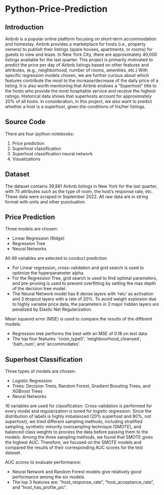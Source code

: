 # Python-Price-Prediction

## Introduction

Airbnb is a popular online platform focusing on short-term accommodation and homestay. Airbnb provides a marketplace for hosts (i.e., property owners) to publish their listings (spare houses, apartments, or rooms) for guests to view and lease. In New York City, there are approximately 40,000 listings available for the last quarter. This project is primarily motivated to predict the price per day of Airbnb listings based on other features and attributes, (e.g., neighborhood, number of rooms, amenities, etc.) With specific regression models chosen, we are further curious about which features contribute the most to the increase/decrease of the daily price of a listing. It is also worth mentioning that Airbnb endows a “Superhost” title to the hosts who provide the most hospitable service and receive the highest ratings. Historical data shows that superhosts account for approximately 20% of all hosts. In consideration, in this project, we also want to predict whether a host is a superhost, given the conditions of his/her listings.
  
## Source Code 
There are four ipython notebooks: 
1. Price prediction
2. Superhost classification
3. Superhost classification neural network
4. Visualizations

## Dataset
The dataset contains 39,881 Airbnb listings in New York for the last quarter, with 75 attributes such as the type of room,  the host’s response rate, etc. These data were scraped in September 2022. All raw data are in string format with units and other punctuation.

## Price Prediction 
Three models are chosen: 
- Linear Regression (Ridge)
- Regression Tree
- Neural Networks

All 49 variables are selected to conduct prediction
- For Linear regression, cross-validation and grid search is used to optimize the hyperparameter alpha.
- For the Regression Tree, grid search is used to find optimal parameters, and pre-pruning is used to prevent overfitting by setting the max depth of the decision tree model.
- The Neural Network model has 6 dense layers with ‘relu’ as activation and 3 dropout layers with a rate of 20%. To avoid weight explosion due to highly variable price data, the parameters in 3 major hidden layers are penalized by Elastic Net Regularization.

Mean squared error (MSE) is used to compare the results of the different models: 
- Regression tree performs the best with an MSE of 0.18 on test data
- The top four features: 'room_type0', 'neighbourhood_cleansed', 'bath_num', and 'accommodates'. 

## Superhost Classification 
Three types of models are chosen:
- Logistic Regression
- Trees: Decision Trees, Random Forest, Gradient Boosting Trees, and XGBoost Trees 
- Neural Networks

16 variables are used for classification. Cross-validation is performed for every model and regularization is tuned for logistic regression. Since the distribution of labels is highly imbalanced (20% superhost and 80%, not superhost), we tried different sampling methods, including stratified sampling, synthetic minority oversampling technique (SMOTE), and balanced class weights to process the data before passing them to the models. Among the three sampling methods, we found that SMOTE gives the highest AUC. Therefore, we focused on the SMOTE models and compared the results of their corresponding AUC scores for the test dataset. 

AUC scores to evaluate performance: 
- Neural Network and Random Forest models give relatively good performance among the six models.
- The top 3 features are: “host_response_rate”, “host_acceptance_rate”, and “host_has_profile_pic”.
